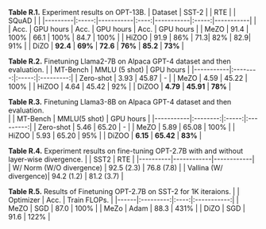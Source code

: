 **Table R.1.** Experiment results on OPT-13B.
| Dataset | SST-2 |           |  RTE |           | SQuAD |           |
|---------|:-----:|-----------|:----:|-----------|:-----:|-----------|
|         | Acc.  | GPU hours | Acc. | GPU hours | Acc.  | GPU hours |
| MeZO    |  91.4 | 100%      | 66.1 | 100%      |  84.7 | 100%      |
| HiZOO   |  91.9 | 86%        | 71.3| 82%        |  82.9| 91%       |
| DiZO    |  **92.4** | **69%**        | **72.6** | **76%**        |  **85.2** | **73%**     |

**Table R.2.** Finetuning Llama2-7B on Alpaca GPT-4 dataset and then evaluation. 
|           | MT-Bench |  MMLU (5 shot) | GPU hours |
|-----------|:--------:|:-----:|:---------:|
| Zero-shot |   3.93   | 45.87 |     -     |
| MeZO      |   4.59   | 45.22 |    100%   |
| HiZOO     |   4.64   | 45.42 |    92%    |
| DiZOO     |   **4.79**   | **45.91** |    **78%**    |

**Table R.3.** Finetuning Llama3-8B on Alpaca GPT-4 dataset and then evaluation.  
|           | MT-Bench |  MMLU(5 shot) | GPU hours |
|-----------|:--------:|:-----:|:---------:|
| Zero-shot |   5.46   | 65.20 |     -     |
| MeZO      |   5.89   | 65.08 |    100%   |
| HiZOO     |   5.93   | 65.20 |    95%    |
| DiZOO     |   **6.15**   | **65.42** |    **83%**    |


**Table R.4.** Experiment results on fine-tuning OPT-2.7B with and without layer-wise divergence.
|          | SST2       | RTE        |
|----------|------------|------------|
| W/ Norm (W/O divergence)  | 92.5 (2.3) | 76.8 (7.8) |
| Vallina (W/ divergence)| 94.2 (1.2) | 81.2 (3.7) |

**Table R.5.** Results of Finetuning OPT-2.7B on SST-2 for 1K iteraions. 
|      | Optimizer | Acc. | Train FLOPs. | 
|------|:---------:|:----:|:-----------:|
| MeZO |    SGD    | 87.0 |     100%    | 
| MeZo |    Adam   | 88.3 |    431%    | 
| DiZO |    SGD    | 91.6 |     122%    |
